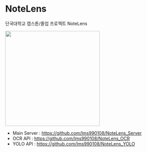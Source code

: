 # NoteLens
단국대학교 캡스톤/졸업 프로젝트 NoteLens

<img src="https://github.com/lms990108/NoteLens/assets/103021300/5a6bc04c-1e1d-4504-aa8e-9644f20e7f0b" height="300"/>


- Main Server : https://github.com/lms990108/NoteLens_Server
- OCR API : https://github.com/lms990108/NoteLens_OCR
- YOLO API : https://github.com/lms990108/NoteLens_YOLO
